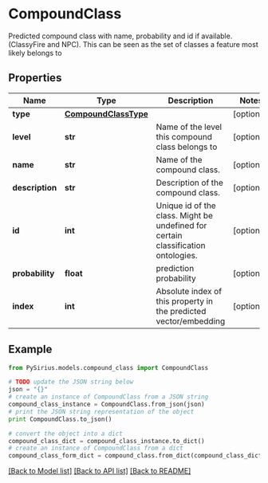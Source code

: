 # CompoundClass

Predicted compound class with name, probability and id if available.  (ClassyFire and NPC). This can be seen as the set of classes a feature most likely belongs to

## Properties

Name | Type | Description | Notes
------------ | ------------- | ------------- | -------------
**type** | [**CompoundClassType**](CompoundClassType.md) |  | [optional] 
**level** | **str** | Name of the level this compound class belongs to | [optional] 
**name** | **str** | Name of the compound class. | [optional] 
**description** | **str** | Description of the compound class. | [optional] 
**id** | **int** | Unique id of the class. Might be undefined for certain classification ontologies. | [optional] 
**probability** | **float** | prediction probability | [optional] 
**index** | **int** | Absolute index of this property in the predicted vector/embedding | [optional] 

## Example

```python
from PySirius.models.compound_class import CompoundClass

# TODO update the JSON string below
json = "{}"
# create an instance of CompoundClass from a JSON string
compound_class_instance = CompoundClass.from_json(json)
# print the JSON string representation of the object
print CompoundClass.to_json()

# convert the object into a dict
compound_class_dict = compound_class_instance.to_dict()
# create an instance of CompoundClass from a dict
compound_class_form_dict = compound_class.from_dict(compound_class_dict)
```
[[Back to Model list]](../README.md#documentation-for-models) [[Back to API list]](../README.md#documentation-for-api-endpoints) [[Back to README]](../README.md)


